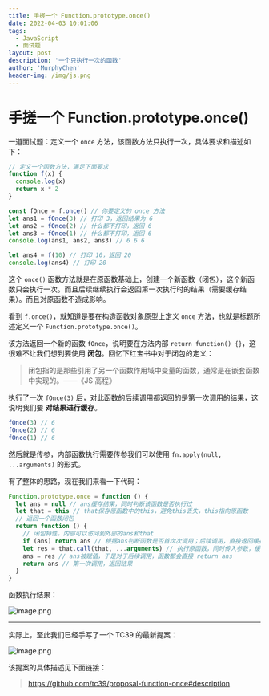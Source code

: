 ```yaml
---
title: 手搓一个 Function.prototype.once()
date: 2022-04-03 10:01:06
tags:
  - JavaScript
  - 面试题
layout: post
description: '一个只执行一次的函数'
author: 'MurphyChen'
header-img: /img/js.png
---
```


# 手搓一个 Function.prototype.once()

一道面试题：定义一个 `once` 方法，该函数方法只执行一次，具体要求和描述如下：

```js
// 定义一个函数方法，满足下面要求
function f(x) {
  console.log(x)
  return x * 2
}

const fOnce = f.once() // 你要定义的 once 方法
let ans1 = fOnce(3) // 打印 3，返回结果为 6
let ans2 = fOnce(2) // 什么都不打印，返回 6
let ans3 = fOnce(1) // 什么都不打印，返回 6
console.log(ans1, ans2, ans3) // 6 6 6

let ans4 = f(10) // 打印 10，返回 20
console.log(ans4) // 打印 20
```

这个 `once()` 函数方法就是在原函数基础上，创建一个新函数（闭包），这个新函数只会执行一次。而且后续继续执行会返回第一次执行时的结果（需要缓存结果）。而且对原函数不造成影响。

看到 `f.once()`，就知道是要在构造函数对象原型上定义 `once` 方法，也就是标题所述定义一个 `Function.prototype.once()`。

该方法返回一个新的函数 `fOnce`，说明要在方法内部 `return function() {}`，这很难不让我们想到要使用 **闭包**。回忆下红宝书中对于闭包的定义：

> 闭包指的是那些引用了另一个函数作用域中变量的函数，通常是在嵌套函数中实现的。——《JS 高程》

执行了一次 `fOnce(3)` 后，对此函数的后续调用都返回的是第一次调用的结果，这说明我们要 **对结果进行缓存**。

```js
fOnce(3) // 6
fOnce(2) // 6
fOnce(1) // 6
```

然后就是传参，内部函数执行需要传参我们可以使用 `fn.apply(null, ...arguments)` 的形式。

有了整体的思路，现在我们来看一下代码：

```js
Function.prototype.once = function () {
  let ans = null // ans缓存结果，同时判断该函数是否执行过
  let that = this // that保存原函数中的this，避免this丢失，this指向原函数
  // 返回一个函数闭包
  return function () {
    // 闭包特性，内部可以访问到外部的ans和that
    if (ans) return ans // 根据ans判断函数是否首次次调用；后续调用，直接返回缓存结果
    let res = that.call(that, ...arguments) // 执行原函数，同时传入参数，缓存返回结果res，以赋值给ans
    ans = res // ans被赋值，于是对于后续调用，函数都会直接 return ans
    return ans // 第一次调用，返回结果
  }
}
```

函数执行结果：

![image.png](https://p3-juejin.byteimg.com/tos-cn-i-k3u1fbpfcp/92dc0dbab747476fbf6e66e55d7f9050~tplv-k3u1fbpfcp-watermark.image?)

---

实际上，至此我们已经手写了一个 TC39 的最新提案：

![image.png](https://p9-juejin.byteimg.com/tos-cn-i-k3u1fbpfcp/6250c47c47364dca9661e11826a3c720~tplv-k3u1fbpfcp-watermark.image?)

该提案的具体描述见下面链接：

> https://github.com/tc39/proposal-function-once#description
